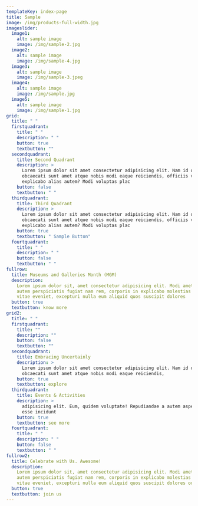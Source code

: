 ```yaml
---
templateKey: index-page
title: Sample
image: /img/products-full-width.jpg
imageslider:
  image1:
    alt: sample image
    image: /img/sample-2.jpg
  image2:
    alt: sample image
    image: /img/sample-4.jpg
  image3:
    alt: sample image
    image: /img/sample-3.jpeg
  image4:
    alt: sample image
    image: /img/sample.jpg
  image5:
    alt: sample image
    image: /img/sample-1.jpg
grid:
  title: " "
  firstquadrant:
    title: " "
    description: " "
    button: true
    textbutton: ""
  secondquadrant:
    title: Second Quadrant
    description: >
      Lorem ipsum dolor sit amet consectetur adipisicing elit. Nam id quaerat
      obcaecati sunt amet atque nobis modi eaque reiciendis, officiis voluptas
      explicabo alias autem? Modi voluptas plac
    button: false
    textbutton: " "
  thirdquadrant:
    title: Third Quadrant
    description: >
      Lorem ipsum dolor sit amet consectetur adipisicing elit. Nam id quaerat
      obcaecati sunt amet atque nobis modi eaque reiciendis, officiis voluptas
      explicabo alias autem? Modi voluptas plac
    button: true
    textbutton: " Sample Button"
  fourtquadrant:
    title: " "
    description: " "
    button: false
    textbutton: " "
fullrow:
  title: Museums and Galleries Month (MGM)
  description:
    Lorem ipsum dolor sit, amet consectetur adipisicing elit. Modi amet
    autem perspiciatis fugiat nam rem, corporis in explicabo molestias culpa
    vitae eveniet, excepturi nulla eum aliquid quos suscipit dolores
  button: true
  textbutton: know more
grid2:
  title: " "
  firstquadrant:
    title: ""
    description: ""
    button: false
    textbutton: ""
  secondquadrant:
    title: Embracing Uncertainly
    description: >
      Lorem ipsum dolor sit amet consectetur adipisicing elit. Nam id quaerat
      obcaecati sunt amet atque nobis modi eaque reiciendis,
    button: true
    textbutton: explore
  thirdquadrant:
    title: Events & Activities
    description: >
      adipisicing elit. Eum, quidem voluptate! Repudiandae a autem asperiores
      esse incidunt
    button: true
    textbutton: see more
  fourtquadrant:
    title: " "
    description: " "
    button: false
    textbutton: " "
fullrow2:
  title: Celebrate with Us. Awesome!
  description:
    Lorem ipsum dolor sit, amet consectetur adipisicing elit. Modi amet
    autem perspiciatis fugiat nam rem, corporis in explicabo molestias culpa
    vitae eveniet, excepturi nulla eum aliquid quos suscipit dolores odio.
  button: true
  textbutton: join us
---
```

